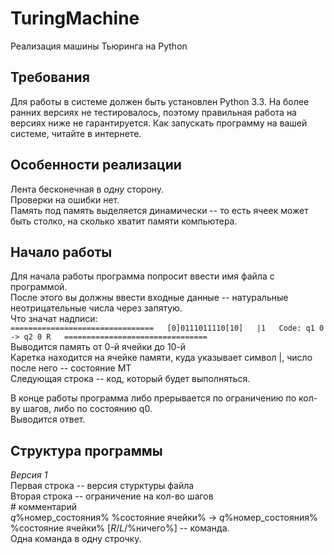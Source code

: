 TuringMachine
=============

Реализация машины Тьюринга на Python

Требования
----------
Для работы в системе должен быть установлен Python 3.3. На более ранних версиях не тестировалось, поэтому правильная работа на версиях ниже не гарантируется. Как запускать программу на вашей системе, читайте в интернете.

Особенности реализации
----------------------
Лента бесконечная в *одну* сторону.  
Проверки на ошибки нет.  
Память под память выделяется динамически -- то есть ячеек может быть столко, на сколько хватит памяти компьютера.  

Начало работы
-------------
Для начала работы программа попросит ввести имя файла с программой.  
После этого вы должны ввести входные данные -- натуральные неотрицательные числа через запятую.  
Что значат надписи:  
`================================  
[0]0111011110[10]  
   |1  
Code: q1 0 -> q2 0 R  
================================`  
Выводится память от 0-й ячейки до 10-й  
Каретка находится на ячейке памяти, куда указывает символ |, число после него -- состояние МТ  
Следующая строка -- код, который будет выполняться.  
  
В конце работы программа либо прерывается по ограничению по кол-ву шагов, либо по состоянию q0.  
Выводится ответ.  

Структура программы
-------------------
*Версия 1*  
Первая строка -- версия стурктуры файла  
Вторая строка -- ограничение на кол-во шагов  
\# комментарий  
*q*%номер\_состояния% %состояние ячейки% -> *q*%номер\_состояния% %состояние ячейки% [*R*/*L*/%ничего%] -- команда.  
Одна команда в одну строчку.  
